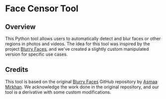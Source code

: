 # Face Censor Tool

## Overview
This Python tool allows users to automatically detect and blur faces or other regions in photos and videos. The idea for this tool was inspired by the project [Blurry Faces](https://github.com/asmaamirkhan/BlurryFaces), and we've created a slightly custom manipulated version for specific use cases.

## Credits
This tool is based on the original [Blurry Faces](https://github.com/asmaamirkhan/BlurryFaces) GitHub repository by [Asmaa Mirkhan](https://github.com/asmaamirkhan). We acknowledge the work done in the original repository, and our tool is a derivative with some custom modifications.
